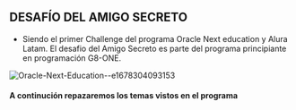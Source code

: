 ## DESAFÍO DEL AMIGO SECRETO 

- Siendo el primer Challenge del programa Oracle Next education y Alura Latam. El desafio del Amigo Secreto es parte del programa principiante en programación G8-ONE.

  
![Oracle-Next-Education--e1678304093153](https://github.com/user-attachments/assets/66087c36-c156-4ce8-a96e-31498c69bfa7)
#### A continución repazaremos los temas vistos en el programa

